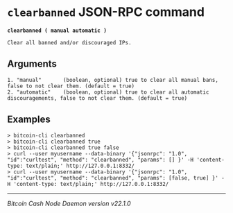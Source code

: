 `clearbanned` JSON-RPC command
==============================

**`clearbanned ( manual automatic )`**

```
Clear all banned and/or discouraged IPs.
```

Arguments
---------

```
1. "manual"       (boolean, optional) true to clear all manual bans, false to not clear them. (default = true)
2. "automatic"    (boolean, optional) true to clear all automatic discouragements, false to not clear them. (default = true)
```

Examples
--------

```
> bitcoin-cli clearbanned
> bitcoin-cli clearbanned true
> bitcoin-cli clearbanned true false
> curl --user myusername --data-binary '{"jsonrpc": "1.0", "id":"curltest", "method": "clearbanned", "params": [] }' -H 'content-type: text/plain;' http://127.0.0.1:8332/
> curl --user myusername --data-binary '{"jsonrpc": "1.0", "id":"curltest", "method": "clearbanned", "params": [false, true] }' -H 'content-type: text/plain;' http://127.0.0.1:8332/
```

***

*Bitcoin Cash Node Daemon version v22.1.0*
